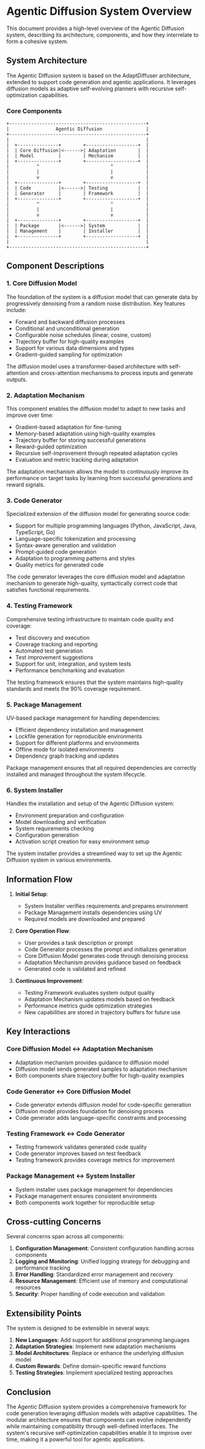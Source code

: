 # Agentic Diffusion System Overview

This document provides a high-level overview of the Agentic Diffusion system, describing its architecture, components, and how they interrelate to form a cohesive system.

## System Architecture

The Agentic Diffusion system is based on the AdaptDiffuser architecture, extended to support code generation and agentic applications. It leverages diffusion models as adaptive self-evolving planners with recursive self-optimization capabilities.

### Core Components

```
+--------------------------------------------------+
|                 Agentic Diffusion                |
+--------------------------------------------------+
|                                                  |
|  +---------------+        +-------------------+  |
|  | Core Diffusion|<------>| Adaptation        |  |
|  | Model         |        | Mechanism         |  |
|  +---------------+        +-------------------+  |
|          ^                          ^            |
|          |                          |            |
|          v                          v            |
|  +---------------+        +-------------------+  |
|  | Code          |<------>| Testing           |  |
|  | Generator     |        | Framework         |  |
|  +---------------+        +-------------------+  |
|          ^                          ^            |
|          |                          |            |
|          v                          v            |
|  +---------------+        +-------------------+  |
|  | Package       |<------>| System            |  |
|  | Management    |        | Installer         |  |
|  +---------------+        +-------------------+  |
|                                                  |
+--------------------------------------------------+
```

## Component Descriptions

### 1. Core Diffusion Model

The foundation of the system is a diffusion model that can generate data by progressively denoising from a random noise distribution. Key features include:

- Forward and backward diffusion processes
- Conditional and unconditional generation
- Configurable noise schedules (linear, cosine, custom)
- Trajectory buffer for high-quality examples
- Support for various data dimensions and types
- Gradient-guided sampling for optimization

The diffusion model uses a transformer-based architecture with self-attention and cross-attention mechanisms to process inputs and generate outputs.

### 2. Adaptation Mechanism

This component enables the diffusion model to adapt to new tasks and improve over time:

- Gradient-based adaptation for fine-tuning
- Memory-based adaptation using high-quality examples
- Trajectory buffer for storing successful generations
- Reward-guided optimization
- Recursive self-improvement through repeated adaptation cycles
- Evaluation and metric tracking during adaptation

The adaptation mechanism allows the model to continuously improve its performance on target tasks by learning from successful generations and reward signals.

### 3. Code Generator

Specialized extension of the diffusion model for generating source code:

- Support for multiple programming languages (Python, JavaScript, Java, TypeScript, Go)
- Language-specific tokenization and processing
- Syntax-aware generation and validation
- Prompt-guided code generation
- Adaptation to programming patterns and styles
- Quality metrics for generated code

The code generator leverages the core diffusion model and adaptation mechanism to generate high-quality, syntactically correct code that satisfies functional requirements.

### 4. Testing Framework

Comprehensive testing infrastructure to maintain code quality and coverage:

- Test discovery and execution
- Coverage tracking and reporting
- Automated test generation
- Test improvement suggestions
- Support for unit, integration, and system tests
- Performance benchmarking and evaluation

The testing framework ensures that the system maintains high-quality standards and meets the 90% coverage requirement.

### 5. Package Management

UV-based package management for handling dependencies:

- Efficient dependency installation and management
- Lockfile generation for reproducible environments
- Support for different platforms and environments
- Offline mode for isolated environments
- Dependency graph tracking and updates

Package management ensures that all required dependencies are correctly installed and managed throughout the system lifecycle.

### 6. System Installer

Handles the installation and setup of the Agentic Diffusion system:

- Environment preparation and configuration
- Model downloading and verification
- System requirements checking
- Configuration generation
- Activation script creation for easy environment setup

The system installer provides a streamlined way to set up the Agentic Diffusion system in various environments.

## Information Flow

1. **Initial Setup**:
   - System Installer verifies requirements and prepares environment
   - Package Management installs dependencies using UV
   - Required models are downloaded and prepared

2. **Core Operation Flow**:
   - User provides a task description or prompt
   - Code Generator processes the prompt and initializes generation
   - Core Diffusion Model generates code through denoising process
   - Adaptation Mechanism provides guidance based on feedback
   - Generated code is validated and refined

3. **Continuous Improvement**:
   - Testing Framework evaluates system output quality
   - Adaptation Mechanism updates models based on feedback
   - Performance metrics guide optimization strategies
   - New capabilities are stored in trajectory buffers for future use

## Key Interactions

### Core Diffusion Model ↔ Adaptation Mechanism
- Adaptation mechanism provides guidance to diffusion model
- Diffusion model sends generated samples to adaptation mechanism
- Both components share trajectory buffer for high-quality examples

### Code Generator ↔ Core Diffusion Model
- Code generator extends diffusion model for code-specific generation
- Diffusion model provides foundation for denoising process
- Code generator adds language-specific constraints and processing

### Testing Framework ↔ Code Generator
- Testing framework validates generated code quality
- Code generator improves based on test feedback
- Testing framework provides coverage metrics for improvement

### Package Management ↔ System Installer
- System installer uses package management for dependencies
- Package management ensures consistent environments
- Both components work together for reproducible setup

## Cross-cutting Concerns

Several concerns span across all components:

1. **Configuration Management**: Consistent configuration handling across components
2. **Logging and Monitoring**: Unified logging strategy for debugging and performance tracking
3. **Error Handling**: Standardized error management and recovery
4. **Resource Management**: Efficient use of memory and computational resources
5. **Security**: Proper handling of code execution and validation

## Extensibility Points

The system is designed to be extensible in several ways:

1. **New Languages**: Add support for additional programming languages
2. **Adaptation Strategies**: Implement new adaptation mechanisms
3. **Model Architectures**: Replace or enhance the underlying diffusion model
4. **Custom Rewards**: Define domain-specific reward functions
5. **Testing Strategies**: Implement specialized testing approaches

## Conclusion

The Agentic Diffusion system provides a comprehensive framework for code generation leveraging diffusion models with adaptive capabilities. The modular architecture ensures that components can evolve independently while maintaining compatibility through well-defined interfaces. The system's recursive self-optimization capabilities enable it to improve over time, making it a powerful tool for agentic applications.